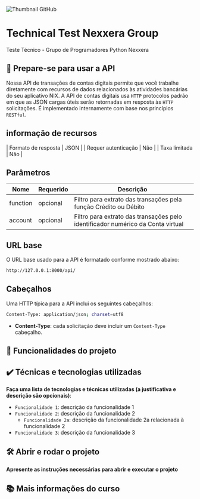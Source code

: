 ![Thumbnail GitHub](https://user-images.githubusercontent.com/8989346/123303345-171fc980-d4f4-11eb-84ae-cb0e49bfb126.png)

# Technical Test Nexxera Group

Teste Técnico - Grupo de Programadores Python Nexxera

## 🔗 Prepare-se para usar a API

Nossa API de transações de contas digitais permite que você trabalhe diretamente com recursos de dados 
relacionados às atividades bancárias do seu aplicativo NIX. A API de contas digitais usa `HTTP` protocolos padrão em que as JSON cargas úteis serão retornadas em resposta às `HTTP` solicitações. É implementado internamente com base nos princípios `RESTful`.

## informação de recursos

| Formato de resposta | JSON |
| Requer autenticação | Não |
| Taxa limitada | Não |


## Parâmetros

| Nome | Requerido | Descrição |
| ------------------- | ------------------- | ------------------- |
| function | opcional | Filtro para extrato das transações pela função Crédito ou Débito |
| account | opcional | Filtro para extrato das transações pelo identificador numérico da Conta virtual |

## URL base

O URL base usado para a API é formatado conforme mostrado abaixo:

```bash
http://127.0.0.1:8000/api/
```

## Cabeçalhos

Uma HTTP típica para a API inclui os seguintes cabeçalhos:

```bash
Content-Type: application/json; charset=utf8
```

- <b>Content-Type</b>: cada solicitação deve incluir um `Content-Type` cabeçalho.

## 🔨 Funcionalidades do projeto

## ✔️ Técnicas e tecnologias utilizadas

**Faça uma lista de tecnologias e técnicas utilizadas (a justificativa e descrição são opcionais)**:

- `Funcionalidade 1`: descrição da funcionalidade 1
- `Funcionalidade 2`: descrição da funcionalidade 2
    - `Funcionalidade 2a`: descrição da funcionalidade 2a relacionada à funcionalidade 2
- `Funcionalidade 3`: descrição da funcionalidade 3

## 🛠️ Abrir e rodar o projeto

**Apresente as instruções necessárias para abrir e executar o projeto**

## 📚 Mais informações do curso